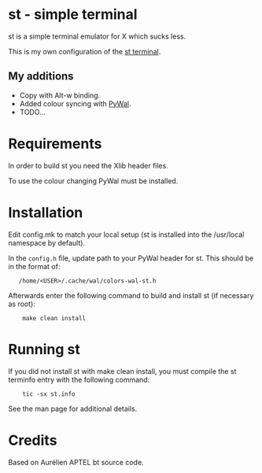 # st - simple terminal
st is a simple terminal emulator for X which sucks less.

This is my own configuration of the [st terminal](https://st.suckless.org/).

## My additions
* Copy with Alt-w binding.
* Added colour syncing with [PyWal](https://github.com/dylanaraps/pywal/).
* TODO...

# Requirements
In order to build st you need the Xlib header files.

To use the colour changing PyWal must be installed.


# Installation
Edit config.mk to match your local setup (st is installed into
the /usr/local namespace by default).

In the ``` config.h ``` file, update path to your PyWal header for st.
This should be in the format of:
```
   /home/<USER>/.cache/wal/colors-wal-st.h
```


Afterwards enter the following command to build and install st (if
necessary as root):
```
    make clean install
```

# Running st
If you did not install st with make clean install, you must compile
the st terminfo entry with the following command:
```
    tic -sx st.info
```
See the man page for additional details.


# Credits
Based on Aurélien APTEL <aurelien dot aptel at gmail dot com> bt source code.
